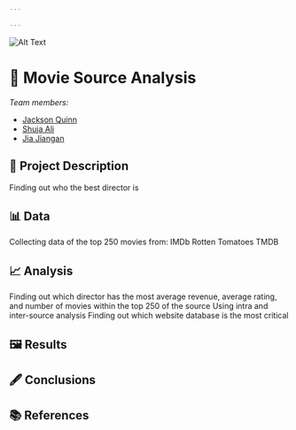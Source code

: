 ```yaml
---

---
```

![Alt Text](https://compote.slate.com/images/e0d344a9-dcfb-45f9-b31f-67ab5aaade24.jpeg)

# 🤖 Movie Source Analysis

*Team members:* 

- [Jackson Quinn]()
- [Shuja Ali]()
- [Jia Jiangan]()

## 📝 Project Description
Finding out who the best director is

## 📊 Data
Collecting data of the top 250 movies from:
IMDb
Rotten Tomatoes
TMDB

## 📈 Analysis
Finding out which director has the most average revenue, average rating, and number of movies within the top 250 of the source
Using intra and inter-source analysis
Finding out which website database is the most critical

## 🖼️ Results

## 🖋️ Conclusions

## 📚 References
